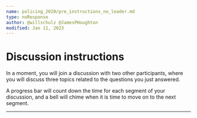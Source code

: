 ```yaml
---
name: policing_2020/pre_instructions_no_leader.md
type: noResponse
author: @willschulz @JamesPHoughton
modified: Jan 11, 2023
---
```


# Discussion instructions

In a moment, you will join a discussion with two other participants, where you will discuss three topics related to the questions you just answered.

A progress bar will count down the time for each segment of your discussion, and a bell will chime when it is time to move on to the next segment.

---
